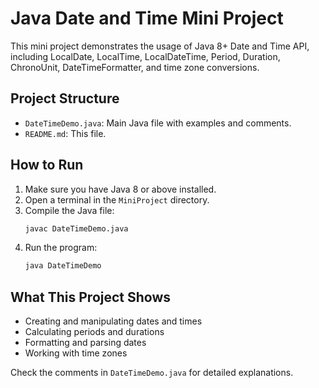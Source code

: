 # Java Date and Time Mini Project

This mini project demonstrates the usage of Java 8+ Date and Time API, including LocalDate, LocalTime, LocalDateTime, Period, Duration, ChronoUnit, DateTimeFormatter, and time zone conversions.

## Project Structure

- `DateTimeDemo.java`: Main Java file with examples and comments.
- `README.md`: This file.

## How to Run

1. Make sure you have Java 8 or above installed.
2. Open a terminal in the `MiniProject` directory.
3. Compile the Java file:
   ```sh
   javac DateTimeDemo.java
   ```
4. Run the program:
   ```sh
   java DateTimeDemo
   ```

## What This Project Shows

- Creating and manipulating dates and times
- Calculating periods and durations
- Formatting and parsing dates
- Working with time zones

Check the comments in `DateTimeDemo.java` for detailed explanations.
